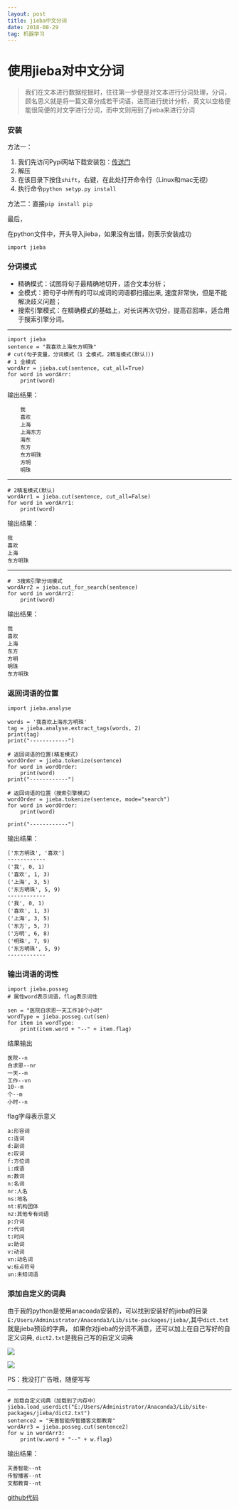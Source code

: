 ```yaml
---
layout: post
title: jieba中文分词
date: 2018-08-29
tag: 机器学习
---
```


# 使用jieba对中文分词

> 我们在文本进行数据挖掘时，往往第一步便是对文本进行分词处理，分词，顾名思义就是将一篇文章分成若干词语，进而进行统计分析，英文以空格便能很简便的对文字进行分词，而中文则用到了jieba来进行分词


### 安装

方法一：

1. 我们先访问Pypi网站下载安装包：[传送门](https://pypi.python.org/pypi/jieba)
2. 解压
3. 在该目录下按住`shift`，右键，在此处打开命令行（Linux和mac无视）
4. 执行命令`python setyp.py install `

方法二：直接`pip install pip`

最后，

在python文件中，开头导入jieba，如果没有出错，则表示安装成功

	import jieba

### 分词模式
	

* 精确模式：试图将句子最精确地切开，适合文本分析； 
* 全模式：把句子中所有的可以成词的词语都扫描出来, 速度非常快，但是不能解决歧义问题； 
* 搜索引擎模式：在精确模式的基础上，对长词再次切分，提高召回率，适合用于搜索引擎分词。


----------



	
	import jieba
	sentence = "我喜欢上海东方明珠"
	# cut(句子变量，分词模式（1 全模式，2精准模式(默认)）)
	# 1 全模式
	wordArr = jieba.cut(sentence, cut_all=True)
	for word in wordArr:
	    print(word)

输出结果：

		我
		喜欢
		上海
		上海东方
		海东
		东方
		东方明珠
		方明
		明珠
			
----------

	# 2精准模式(默认)
	wordArr1 = jieba.cut(sentence, cut_all=False)
	for word in wordArr1:
	    print(word)

输出结果：

	我
	喜欢
	上海
	东方明珠

----------

	#  3搜索引擎分词模式
	wordArr2 = jieba.cut_for_search(sentence)
	for word in wordArr2:
	    print(word)
	
输出结果：

	我
	喜欢
	上海
	东方
	方明
	明珠
	东方明珠


### 返回词语的位置


	import jieba.analyse
	
	words = '我喜欢上海东方明珠'
	tag = jieba.analyse.extract_tags(words, 2)
	print(tag)
	print("------------")
	
	# 返回词语的位置(精准模式)
	wordOrder = jieba.tokenize(sentence)
	for word in wordOrder:
	    print(word)
	print("------------")
	
	# 返回词语的位置（搜索引擎模式）
	wordOrder = jieba.tokenize(sentence, mode="search")
	for word in wordOrder:
	    print(word)
	
	print("------------")

输出结果：

	['东方明珠', '喜欢']
	------------
	('我', 0, 1)
	('喜欢', 1, 3)
	('上海', 3, 5)
	('东方明珠', 5, 9)
	------------
	('我', 0, 1)
	('喜欢', 1, 3)
	('上海', 3, 5)
	('东方', 5, 7)
	('方明', 6, 8)
	('明珠', 7, 9)
	('东方明珠', 5, 9)
	------------

### 输出词语的词性



	import jieba.posseg
	# 属性word表示词语，flag表示词性

	sen = "医院白求恩一天工作10个小时"
	wordType = jieba.posseg.cut(sen)
	for item in wordType:
	    print(item.word + "--" + item.flag)

结果输出

	医院--n
	白求恩--nr
	一天--m
	工作--vn
	10--m
	个--m
	小时--n


flag字母表示意义

    a:形容词
    c:连词
    d:副词
    e:叹词
    f:方位词
    i:成语
    m:数词
    n:名词
    nr:人名
    ns:地名
    nt:机构团体
    nz:其他专有词语
    p:介词
    r:代词
    t:时间
    u:助词
    v:动词
    vn:动名词
    w:标点符号
    un:未知词语



### 添加自定义的词典

由于我的python是使用anacoada安装的，可以找到安装好的jieba的目录`E:/Users/Administrator/Anaconda3/Lib/site-packages/jieba/`,其中`dict.txt`就是jieba预设的字典，
如果你对jieba的分词不满意，还可以加上在自己写好的自定义词典,
`dict2.txt`是我自己写的自定义词典

![](http://p0kzdnfmg.bkt.clouddn.com/18-9-5/59978774.jpg)

![](http://p0kzdnfmg.bkt.clouddn.com/18-9-5/17613932.jpg)


PS：我没打广告哦，随便写写

----------

	# 加载自定义词典（加载到了内存中）
	jieba.load_userdict("E:/Users/Administrator/Anaconda3/Lib/site-packages/jieba/dict2.txt")
	sentence2 = "天善智能传智播客文都教育"
	wordArr3 = jieba.posseg.cut(sentence2)
	for w in wordArr3:
	    print(w.word + "--" + w.flag)

输出结果：

	天善智能--nt
	传智播客--nt
	文都教育--nt

	

[github代码](https://github.com/apodxx/jieba_participle)

